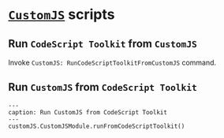 # [`CustomJS`](https://github.com/saml-dev/obsidian-custom-js) scripts

## Run `CodeScript Toolkit` from `CustomJS`

Invoke `CustomJS: RunCodeScriptToolkitFromCustomJS` command.

## Run `CustomJS` from `CodeScript Toolkit`


```code-button
---
caption: Run CustomJS from CodeScript Toolkit
---
customJS.CustomJSModule.runFromCodeScriptToolkit()
```
